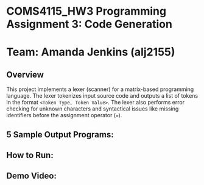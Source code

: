 # COMS4115_HW3 Programming Assignment 3: Code Generation
# Team: Amanda Jenkins (alj2155) 

## Overview

This project implements a lexer (scanner) for a matrix-based programming language. The lexer tokenizes input source code and outputs a list of tokens in the format `<Token Type, Token Value>`. The lexer also performs error checking for unknown characters and syntactical issues like missing identifiers before the assignment operator (`=`).



## 5 Sample Output Programs: 


## How to Run: 


## Demo Video:   
